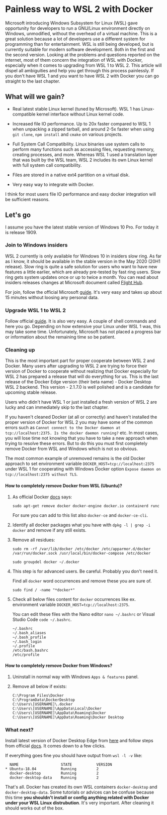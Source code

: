 # Painless way to WSL 2 with Docker

Microsoft introducing Windows Subsystem for Linux (WSL) gave opportunity for developers to run a GNU/Linux environment directly on Windows, unmodified, without the overhead of a virtual machine. This is a great solution because a lot of developers use a different system for programming than for entertainment. WSL is still being developed, but is currently suitable for modern software development. Both in the first and the second version. Looking at the problems and questions reported on the internet, most of them concern the integration of WSL with Docker, especially when it comes to upgrading from WSL 1 to WSL 2. This article will dispel all ambiguities and help you get through this process painlessly. If you don't have WSL 1 and you want to have WSL 2 with Docker you can go straight to the last chapter.

## What will we gain?

- Real latest stable Linux kernel (tuned by Microsoft). WSL 1 has Linux-compatible kernel interface without Linux kernel code.

- Increased file IO performance. Up to 20x faster compared to WSL 1 when unpacking a zipped tarball, and around 2-5x faster when using `git clone`, `npm install` and `cmake` on various projects.

- Full System Call Compatibility. Linux binaries use system calls to perform many functions such as accessing files, requesting memory, creating processes, and more. Whereas WSL 1 used a translation layer that was built by the WSL team, WSL 2 includes its own Linux kernel with full system call compatibility.

- Files are stored in a native ext4 partition on a virtual disk.

- Very easy way to integrate with Docker.

I think for most users file IO performance and easy docker integration will be sufficient reasons.

## Let's go

I assume you have the latest stable version of Windows 10 Pro. For today it is release 1909.

### Join to Windows insiders

WSL 2 currently is only available for Windows 10 in insiders slow ring. As far as I know, it should be available in the stable version in the May 2020 (20H1 release). Slow ring is quite a safe solution for users who want to have new features a little earlier, which are already pre-tested by fast ring users. Slow ring gets system updates once or up to twice a month. You can read about insiders releases changes at Microsoft document called [Flight Hub](https://docs.microsoft.com/en-us/windows-insider/flight-hub/).

For join, follow the official Microsoft [guide](https://insider.windows.com/en-us/for-business-getting-started/#install). It's very easy and takes up about 15 minutes without loosing any personal data.

### Upgrade WSL 1 to WSL 2

Follow official [guide](https://docs.microsoft.com/en-us/windows/wsl/wsl2-install). It is also very easy. A couple of shell commands and here you go. Depending on how extensive your Linux under WSL 1 was, this may take some time. Unfortunately, Microsoft has not placed a progress bar or information about the remaining time so be patient.

### Cleaning up

This is the most important part for proper cooperate between WSL 2 and Docker. Many users after upgrading to WSL 2 are trying to force their version of Docker to cooperate without realizing that Docker especially for WSL 2 has prepared a release that will do everything for us. This is the last release of the Docker Edge version (their beta name) - Docker Desktop WSL 2 backend. This version - 2.1.7.0 is well polished and is a candidate for upcoming stable release.

Users who didn't have WSL 1 or just installed a fresh version of WSL 2 are lucky and can immediately skip to the last chapter.

If you haven't cleaned Docker (at all or correctly) and haven't installed the proper version of Docker for WSL 2 you may have some of the common errors such as `Cannot connect to the Docker daemon at tcp://localhost:2375. Is the docker daemon running?` etc. In most cases, you will lose time not knowing that you have to take a new approach when trying to resolve these errors. But to do this you must first completely remove Docker from WSL and Windows which is not so obvious.

The most common example of unremoved remains is the old Docker approach to set environment variable `DOCKER_HOST=tcp://localhost:2375` under WSL 1 for cooperating with Windows Docker option `Expose daemon on tcp://localhost:2375 without TLS`.

#### How to completely remove Docker from WSL (Ubuntu)?

1. As official Docker [docs](https://docs.docker.com/install/linux/docker-ce/ubuntu/#uninstall-old-versions) says:

   `sudo apt-get remove docker docker-engine docker.io containerd runc`

   For sure you can add to this list also `docker-ce` and `docker-ce-cli`.

2. Identify all docker packages what you have with `dpkg -l | grep -i docker` and remove if any still exists.

3. Remove all residues:

   ```
   sudo rm -rf /var/lib/docker /etc/docker /etc/apparmor.d/docker /var/run/docker.sock /usr/local/bin/docker-compose /etc/docker

   sudo groupdel docker ~/.docker
   ```

4. This step is for advanced users. Be careful. Probably you don't need it.

   Find all `docker` word occurrences and remove these you are sure of.

   `sudo find / -name "*docker*"`

5. Check all below files content for `docker` occurrences like ex. environment variable `DOCKER_HOST=tcp://localhost:2375`.

   You can edit these files with the Nano editor `nano ~/.bashrc` or Visual Studio Code `code ~/.bashrc`.

   ```
   ~/.bashrc
   ~/.bash_aliases
   ~/.bash_profile
   ~/.bash_login
   ~/.profile
   /etc/bash.bashrc
   /etc/profile
   ```

#### How to completely remove Docker from Windows?

1. Uninstall in normal way with Windows `Apps & features` panel.
2. Remove all below if exists:

   ```
   C:\Program Files\Docker
   C:\ProgramData\DockerDesktop
   C:\Users\[USERNAME]\.docker
   C:\Users\[USERNAME]\AppData\Local\Docker
   C:\Users\[USERNAME]\AppData\Roaming\Docker
   C:\Users\[USERNAME]\AppData\Roaming\Docker Desktop
   ```

### What next?

Install latest version of Docker Desktop Edge from [here](https://docs.docker.com/docker-for-windows/edge-release-notes/) and follow steps from official [docs](https://docs.docker.com/docker-for-windows/wsl-tech-preview/). It comes down to a few clicks.

If everything goes fine you should have output from `wsl -l -v` like:

```
  NAME                   STATE           VERSION
* Ubuntu-18.04           Running         2
  docker-desktop         Running         2
  docker-desktop-data    Running         2
```

That's all. Docker has created its own WSL containers `docker-desktop` and `docker-desktop-data`. Some tutorials or advices can be confuse because this time **you shouldn't install or config anything related with Docker under your WSL Linux distrubution**. It's very important. After cleaning it should works out of the box.
